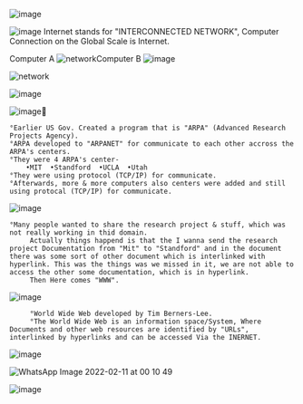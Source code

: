 ![image](https://user-images.githubusercontent.com/89514486/153211013-6a8dd25d-e77e-4878-834f-c3f077064b67.png)


![image](https://user-images.githubusercontent.com/89514486/153209519-e69ddbe3-ef56-4139-a8ea-5a48a40285be.png) Internet stands for "INTERCONNECTED NETWORK", Computer Connection on the Global Scale is Internet.

Computer A ![network](https://user-images.githubusercontent.com/89514486/153211379-84a7c6cf-a04f-4b18-a6ba-8b89246cbdc1.png)Computer B
![image](https://user-images.githubusercontent.com/89514486/153212657-057707f3-c5f5-4ef5-a851-e2b4c27fe738.png)
     
     
![network](https://user-images.githubusercontent.com/89514486/153213703-f6c40aa9-bebc-4aaa-850e-a37818daa0bd.jpeg) 
           
![image](https://user-images.githubusercontent.com/89514486/153214438-2ba9422f-a9f8-4ae4-82a0-6d4eef046dcd.png)

![image](https://user-images.githubusercontent.com/89514486/153215346-9dabcddd-4ac7-4a2f-a9ab-2ab8181412b2.png)🤔

    °Earlier US Gov. Created a program that is "ARPA" (Advanced Research Projects Agency).
    °ARPA developed to "ARPANET" for communicate to each other accross the ARPA's centers.
    °They were 4 ARPA's center-
        •MIT  •Standford  •UCLA  •Utah
    °They were using protocol (TCP/IP) for communicate.
    °Afterwards, more & more computers also centers were added and still using protocal (TCP/IP) for communicate.
   ![image](https://user-images.githubusercontent.com/89514486/153469348-905beeac-870d-4d16-aa1c-d502fcce2664.png)
      
    °Many people wanted to share the research project & stuff, which was not really working in thid domain.
         Actually things happend is that the I wanna send the research project Documentation from "Mit" to "Standford" and in the document there was some sort of other document which is interlinked with hyperlink. This was the things was we missed in it, we are not able to access the other some documentation, which is in hyperlink.
         Then Here comes "WWW".
   ![image](https://user-images.githubusercontent.com/89514486/153472303-3b779ddc-b50e-4f1f-9b43-dd64f327d706.png)
        
         °World Wide Web developed by Tim Berners-Lee.
         °The World Wide Web is an information space/System, Where Documents and other web resources are identified by "URLs", interlinked by hyperlinks and can be accessed Via the INERNET.
         
   ![image](https://user-images.githubusercontent.com/89514486/153473474-30dce276-6647-4d1e-b687-9cd6434ff21c.png)
     
   ![WhatsApp Image 2022-02-11 at 00 10 49](https://user-images.githubusercontent.com/89514486/153474847-9bf5282b-5e24-4cf4-bcfb-a40a3a058fd0.jpeg)

![image](https://user-images.githubusercontent.com/89514486/153475300-2f351e8c-f858-4b31-98ff-df27ddaaa55f.png)

